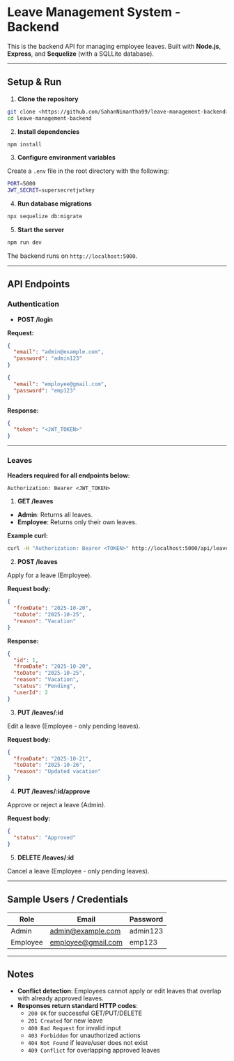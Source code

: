 # Leave Management System - Backend

This is the backend API for managing employee leaves. Built with **Node.js**, **Express**, and **Sequelize** (with a SQLLite database).

---

## **Setup & Run**

1. **Clone the repository**

```bash
git clone <https://github.com/SahanNimantha99/leave-management-backend>
cd leave-management-backend
```

2. **Install dependencies**

```bash
npm install
```

3. **Configure environment variables**

Create a `.env` file in the root directory with the following:

```bash
PORT=5000
JWT_SECRET=supersecretjwtkey
```

4. **Run database migrations**

```bash
npx sequelize db:migrate
```

5. **Start the server**

```bash
npm run dev
```

The backend runs on `http://localhost:5000`.

---

## **API Endpoints**

### **Authentication**

- **POST /login**

**Request:**

```json
{
  "email": "admin@example.com",
  "password": "admin123"
}
```
```json
{
  "email": "employee@gmail.com",
  "password": "emp123"
}
```

**Response:**

```json
{
  "token": "<JWT_TOKEN>"
}
```

---

### **Leaves**

**Headers required for all endpoints below:**
```
Authorization: Bearer <JWT_TOKEN>
```

1. **GET /leaves**

- **Admin**: Returns all leaves.
- **Employee**: Returns only their own leaves.

**Example curl:**

```bash
curl -H "Authorization: Bearer <TOKEN>" http://localhost:5000/api/leaves
```

2. **POST /leaves**

Apply for a leave (Employee).

**Request body:**

```json
{
  "fromDate": "2025-10-20",
  "toDate": "2025-10-25",
  "reason": "Vacation"
}
```

**Response:**

```json
{
  "id": 1,
  "fromDate": "2025-10-20",
  "toDate": "2025-10-25",
  "reason": "Vacation",
  "status": "Pending",
  "userId": 2
}
```

3. **PUT /leaves/:id**

Edit a leave (Employee - only pending leaves).

**Request body:**

```json
{
  "fromDate": "2025-10-21",
  "toDate": "2025-10-26",
  "reason": "Updated vacation"
}
```

4. **PUT /leaves/:id/approve**

Approve or reject a leave (Admin).

**Request body:**

```json
{
  "status": "Approved"
}
```

5. **DELETE /leaves/:id**

Cancel a leave (Employee - only pending leaves).

---

## **Sample Users / Credentials**

| Role      | Email                    | Password     |
|-----------|--------------------------|--------------|
| Admin     | admin@example.com        | admin123     |
| Employee  | employee@gmail.com      | emp123       |

---

## **Notes**

- **Conflict detection**: Employees cannot apply or edit leaves that overlap with already approved leaves.
- **Responses return standard HTTP codes**:
  - `200 OK` for successful GET/PUT/DELETE
  - `201 Created` for new leave
  - `400 Bad Request` for invalid input
  - `403 Forbidden` for unauthorized actions
  - `404 Not Found` if leave/user does not exist
  - `409 Conflict` for overlapping approved leaves